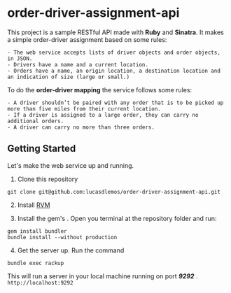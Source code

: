 # order-driver-assignment-api

This project is a sample RESTful API made with **Ruby** and **Sinatra**. It makes a simple order-driver assignment based on some rules:

```
- The web service accepts lists of driver objects and order objects, in JSON.
- Drivers have a name and a current location.
- Orders have a name, an origin location, a destination location and an indication of size (large or small.)
```

To do the **order-driver mapping** the service follows some rules:

```
- A driver shouldn’t be paired with any order that is to be picked up more than five miles from their current location.
- If a driver is assigned to a large order, they can carry no additional orders.
- A driver can carry no more than three orders.
```

## Getting Started

Let's make the web service up and running.

1. Clone this repository

```
git clone git@github.com:lucasdlemos/order-driver-assignment-api.git
```

2. Install [RVM](https://rvm.io/rvm/install/)

3. Install the gem's . Open you terminal at the repository folder and run:

```
gem install bundler
bundle install --without production
```

4. Get the server up. Run the command

```
bundle exec rackup
```

This will run a server in your local machine running on port ***9292*** . ```http://localhost:9292```
